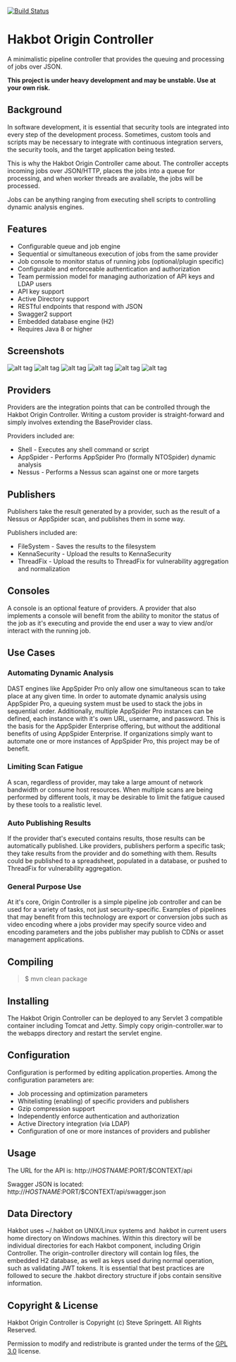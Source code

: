 [![Build Status](https://travis-ci.org/hakbot/hakbot-origin-controller.svg?branch=master)](https://travis-ci.org/hakbot/hakbot-origin-controller)

Hakbot Origin Controller
=====================================

A minimalistic pipeline controller that provides the queuing and processing of jobs over JSON.

**This project is under heavy development and may be unstable. Use at your own risk.**

Background
-------------------

In software development, it is essential that security tools are integrated into every step of the
development process. Sometimes, custom tools and scripts may be necessary to integrate with continuous
integration servers, the security tools, and the target application being tested.

This is why the Hakbot Origin Controller came about. The controller accepts incoming jobs over JSON/HTTP,
places the jobs into a queue for processing, and when worker threads are available, the jobs will
be processed.

Jobs can be anything ranging from executing shell scripts to controlling dynamic analysis engines.

Features
-------------------

* Configurable queue and job engine
* Sequential or simultaneous execution of jobs from the same provider
* Job console to monitor status of running jobs (optional/plugin specific)
* Configurable and enforceable authentication and authorization
* Team permission model for managing authorization of API keys and LDAP users
* API key support
* Active Directory support
* RESTful endpoints that respond with JSON
* Swagger2 support
* Embedded database engine (H2)
* Requires Java 8 or higher

Screenshots
-------------------

![alt tag](doc/img/login.png)
![alt tag](doc/img/job-listing.png)
![alt tag](doc/img/job-details.png)
![alt tag](doc/img/job-console-appspider.png)
![alt tag](doc/img/job-console-nessus-hosts.png)
![alt tag](doc/img/job-console-nessus-vulns.png)

Providers
-------------------

Providers are the integration points that can be controlled through the Hakbot Origin Controller. Writing
a custom provider is straight-forward and simply involves extending the BaseProvider class.

Providers included are:

* Shell - Executes any shell command or script
* AppSpider - Performs AppSpider Pro (formally NTOSpider) dynamic analysis
* Nessus - Performs a Nessus scan against one or more targets

Publishers
-------------------

Publishers take the result generated by a provider, such as the result of a Nessus or AppSpider scan, and publishes
them in some way.

Publishers included are:

* FileSystem - Saves the results to the filesystem
* KennaSecurity - Upload the results to KennaSecurity
* ThreadFix - Upload the results to ThreadFix for vulnerability aggregation and normalization

Consoles
-------------------

A console is an optional feature of providers. A provider that also implements a console will benefit
from the ability to monitor the status of the job as it's executing and provide the end user a way to
view and/or interact with the running job.

Use Cases
-------------------

### Automating Dynamic Analysis
DAST engines like AppSpider Pro only allow one simultaneous scan to take place at any given time. In order to automate
dynamic analysis using AppSpider Pro, a queuing system must be used to stack the jobs in sequential order. Additionally,
multiple AppSpider Pro instances can be defined, each instance with it's own URL, username, and password. This is the
basis for the AppSpider Enterprise offering, but without the additional benefits of using AppSpider Enterprise. If
organizations simply want to automate one or more instances of AppSpider Pro, this project may be of benefit.


### Limiting Scan Fatigue
A scan, regardless of provider, may take a large amount of network bandwidth or consume host resources. When multiple
scans are being performed by different tools, it may be desirable to limit the fatigue caused by these tools to a
realistic level.


### Auto Publishing Results
If the provider that's executed contains results, those results can be automatically published. Like providers,
publishers perform a specific task; they take results from the provider and do something with them. Results could be
published to a spreadsheet, populated in a database, or pushed to ThreadFix for vulnerability aggregation.


### General Purpose Use
At it's core, Origin Controller is a simple pipeline job controller and can be used for a variety of tasks, not just
security-specific. Examples of pipelines that may benefit from this technology are export or conversion jobs such as
video encoding where a jobs provider may specify source video and encoding parameters and the jobs publisher may
publish to CDNs or asset management applications.


Compiling
-------------------

> $ mvn clean package

Installing
-------------------

The Hakbot Origin Controller can be deployed to any Servlet 3 compatible container including Tomcat and Jetty.
Simply copy origin-controller.war to the webapps directory and restart the servlet engine.

Configuration
-------------------

Configuration is performed by editing application.properties. Among the configuration parameters are:

* Job processing and optimization parameters
* Whitelisting (enabling) of specific providers and publishers
* Gzip compression support
* Independently enforce authentication and authorization
* Active Directory integration (via LDAP)
* Configuration of one or more instances of providers and publisher

Usage
-------------------

The URL for the API is: http://$HOSTNAME:$PORT/$CONTEXT/api

Swagger JSON is located: http://$HOSTNAME:$PORT/$CONTEXT/api/swagger.json

Data Directory
-------------------

Hakbot uses ~/.hakbot on UNIX/Linux systems and .hakbot in current users home directory on Windows machines.
Within this directory will be individual directories for each Hakbot component, including Origin Controller.
The origin-controller directory will contain log files, the embedded H2 database, as well as keys used during
normal operation, such as validating JWT tokens. It is essential that best practices are followed to secure the
.hakbot directory structure if jobs contain sensitive information.

Copyright & License
-------------------

Hakbot Origin Controller is Copyright (c) Steve Springett. All Rights Reserved.

Permission to modify and redistribute is granted under the terms of the [GPL 3.0] license.

  [GPL 3.0]: http://www.gnu.org/licenses/gpl-3.0.txt
